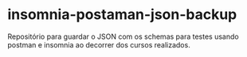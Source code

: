 # insomnia-postaman-json-backup
Repositório para guardar o JSON com os schemas para testes usando postman e insomnia ao decorrer dos cursos realizados.
